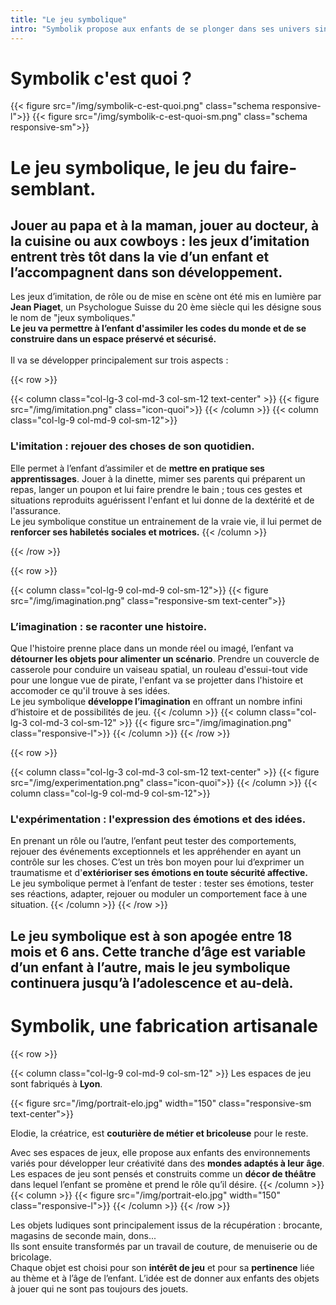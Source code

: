 ```yaml
---
title: "Le jeu symbolique"
intro: "Symbolik propose aux enfants de se plonger dans ses univers singuliers et poétique. <br>Réalistes ou fantasques, les espaces de jeu Symbolik s'adaptent à l'âge pour laisser la liberté à l'imaginaire de se développer."
---
```

# Symbolik c'est quoi ?

{{< figure src="/img/symbolik-c-est-quoi.png" class="schema responsive-l">}}
{{< figure src="/img/symbolik-c-est-quoi-sm.png" class="schema responsive-sm">}}

# Le jeu symbolique, le jeu du faire-semblant.

## Jouer au papa et à la maman, jouer au docteur, à la cuisine ou aux cowboys : les jeux d’imitation entrent très tôt dans la vie d’un enfant et l’accompagnent dans son développement.

Les jeux d’imitation, de rôle ou de mise en scène ont été mis en lumière par **Jean Piaget**, un Psychologue Suisse du 20 ème siècle qui les désigne sous le nom de "jeux symboliques."  
**Le jeu va permettre à l’enfant d'assimiler les codes du monde et de se construire dans un espace préservé et sécurisé.**
<br>
<br>
Il va se développer principalement sur trois aspects :


{{< row >}}

{{< column class="col-lg-3 col-md-3 col-sm-12 text-center" >}}
{{< figure src="/img/imitation.png" class="icon-quoi">}}
{{< /column >}}
{{< column class="col-lg-9 col-md-9 col-sm-12">}}
### L'imitation : rejouer des choses de son quotidien.

Elle permet à l’enfant d’assimiler et de **mettre en pratique ses apprentissages**. Jouer à la dinette, mimer ses parents qui préparent un repas, langer un poupon et lui faire prendre le bain ; tous ces gestes et situations reproduits aguérissent l'enfant et lui donne de la dextérité et de l'assurance.  
Le jeu symbolique constitue un entrainement de la vraie vie, il lui permet de **renforcer ses habiletés sociales et motrices.**
{{< /column >}}

{{< /row >}}



{{< row >}}

{{< column class="col-lg-9 col-md-9 col-sm-12">}}
{{< figure src="/img/imagination.png" class="responsive-sm text-center">}}

### L’imagination : se raconter une histoire.

Que l'histoire prenne place dans un monde réel ou imagé, l’enfant va **détourner les objets pour alimenter un scénario**. Prendre un couvercle de casserole pour conduire un vaiseau spatial, un rouleau d'essui-tout vide pour une longue vue de pirate, l'enfant va se projetter dans l'histoire et accomoder ce qu'il trouve à ses idées.   
Le jeu symbolique **développe l’imagination** en offrant un nombre infini d’histoire et de possibilités de jeu.
{{< /column >}}
{{< column class="col-lg-3 col-md-3 col-sm-12" >}}
{{< figure src="/img/imagination.png" class="responsive-l">}}
{{< /column >}}
{{< /row >}}


{{< row >}}

{{< column class="col-lg-3 col-md-3 col-sm-12 text-center" >}}
{{< figure src="/img/experimentation.png" class="icon-quoi">}}
{{< /column >}}
{{< column class="col-lg-9 col-md-9 col-sm-12">}}

### L'expérimentation : l'expression des émotions et des idées.

En prenant un rôle ou l’autre, l’enfant peut tester des comportements, rejouer des événements exceptionnels et les appréhender en ayant un contrôle sur les choses. C’est un très bon moyen pour lui d’exprimer un traumatisme et d'**extérioriser ses émotions en toute sécurité affective.**   
Le jeu symbolique permet à l’enfant de tester : tester ses émotions, tester ses réactions, adapter, rejouer ou moduler un comportement face à une situation.
{{< /column >}}
{{< /row >}}

## **Le jeu symbolique est à son apogée entre 18 mois et 6 ans**. Cette tranche d’âge est variable d’un enfant à l’autre, mais le jeu symbolique continuera jusqu’à l’adolescence et au-delà.




# Symbolik, une fabrication artisanale

{{< row >}}

{{< column class="col-lg-9 col-md-9 col-sm-12" >}}
Les espaces de jeu sont fabriqués à **Lyon**.

{{< figure src="/img/portrait-elo.jpg" width="150" class="responsive-sm text-center">}}

Elodie, la créatrice, est **couturière de métier et bricoleuse** pour le reste.

Avec ses espaces de jeux, elle propose aux enfants des environnements variés pour développer leur créativité dans des **mondes adaptés à leur âge**. Les espaces de jeu sont pensés et construits comme un **décor de théâtre** dans lequel l’enfant se promène et prend le rôle qu’il désire.
{{< /column >}}
{{< column >}}
{{< figure src="/img/portrait-elo.jpg" width="150" class="responsive-l">}}
{{< /column >}}
{{< /row >}}

Les objets ludiques sont principalement issus de la récupération : brocante, magasins de seconde main, dons...   
Ils sont ensuite transformés par un travail de couture, de menuiserie ou de bricolage.   
Chaque objet est choisi pour son **intérêt de jeu** et pour sa **pertinence** liée au thème et à l’âge de l’enfant. L’idée est de donner aux enfants des objets à jouer qui ne sont pas toujours des jouets.
